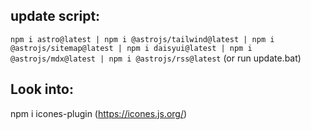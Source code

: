 ## update script:
`npm i astro@latest | npm i @astrojs/tailwind@latest | npm i @astrojs/sitemap@latest | npm i daisyui@latest | npm i @astrojs/mdx@latest | npm i @astrojs/rss@latest` (or run update.bat)

## Look into:
npm i icones-plugin (https://icones.js.org/)